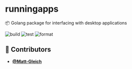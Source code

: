 # runningapps

📦 Golang package for interfacing with desktop applications

![build](https://github.com/Matt-Gleich/runningapps/workflows/build/badge.svg)
![test](https://github.com/Matt-Gleich/runningapps/workflows/test/badge.svg)
![format](https://github.com/Matt-Gleich/runningapps/workflows/format/badge.svg)

<!-- DO NOT REMOVE - contributor_list:start -->

## 👥 Contributors

- **[@Matt-Gleich](https://github.com/Matt-Gleich)**

<!-- DO NOT REMOVE - contributor_list:end -->
